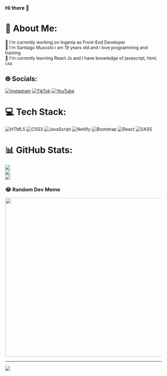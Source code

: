 ### Hi there 👋

# 💫 About Me:
🔭 I'm currently working on Ingenia as Front-End Developer<br>💬 I'm Santiago Muscolo i am 19 years old and i love programming and training<br>🌱 I'm currently learning React Js and I have knowledge of javascript, html, css<br>


## 🌐 Socials:
[![Instagram](https://img.shields.io/badge/Instagram-%23E4405F.svg?logo=Instagram&logoColor=white)](https://instagram.com/santimuscolo) [![TikTok](https://img.shields.io/badge/TikTok-%23000000.svg?logo=TikTok&logoColor=white)](https://tiktok.com/@santimuscolo) [![YouTube](https://img.shields.io/badge/YouTube-%23FF0000.svg?logo=YouTube&logoColor=white)](https://youtube.com/@santimuscolo) 

# 💻 Tech Stack:
![HTML5](https://img.shields.io/badge/html5-%23E34F26.svg?style=for-the-badge&logo=html5&logoColor=white) ![CSS3](https://img.shields.io/badge/css3-%231572B6.svg?style=for-the-badge&logo=css3&logoColor=white) ![JavaScript](https://img.shields.io/badge/javascript-%23323330.svg?style=for-the-badge&logo=javascript&logoColor=%23F7DF1E) ![Netlify](https://img.shields.io/badge/netlify-%23000000.svg?style=for-the-badge&logo=netlify&logoColor=#00C7B7) ![Bootstrap](https://img.shields.io/badge/bootstrap-%23563D7C.svg?style=for-the-badge&logo=bootstrap&logoColor=white) ![React](https://img.shields.io/badge/react-%2320232a.svg?style=for-the-badge&logo=react&logoColor=%2361DAFB) ![SASS](https://img.shields.io/badge/SASS-hotpink.svg?style=for-the-badge&logo=SASS&logoColor=white)
# 📊 GitHub Stats:
![](https://github-readme-stats.vercel.app/api?username=SantiagoMuscolo&theme=dark&hide_border=false&include_all_commits=true&count_private=false)<br/>
![](https://github-readme-streak-stats.herokuapp.com/?user=SantiagoMuscolo&theme=dark&hide_border=false)<br/>
![](https://github-readme-stats.vercel.app/api/top-langs/?username=SantiagoMuscolo&theme=dark&hide_border=false&include_all_commits=true&count_private=false&layout=compact)

### 😂 Random Dev Meme
<img src="https://rm.up.railway.app/" width="512px"/>

---
[![](https://visitcount.itsvg.in/api?id=SantiagoMuscolo&icon=1&color=0)](https://visitcount.itsvg.in)

<!-- Proudly created with GPRM ( https://gprm.itsvg.in ) -->

